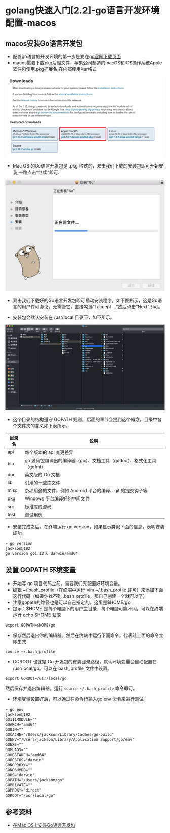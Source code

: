 # golang快速入门[2.2]-go语言开发环境配置-macos
## macos安装Go语言开发包
* 配置go语言的开发环境的第一步是要在[go官网下载页面](https://golang.google.cn/dl/)
* macos需要下载pkg后缀文件，苹果公司制造的macOS和iOS操作系统Apple软件包使用.pkg扩展名,在内部使用Xar格式

![image](../image/17.png)
* Mac OS 的Go语言开发包是 .pkg 格式的，双击我们下载的安装包即可开始安装,一路点击“继续”即可.

![image](../image/18.png)
* 双击我们下载好的Go语言开发包即可启动安装程序，如下图所示，这是Go语言的用户许可协议，无需管它，直接勾选“I accept ...”然后点击“Next”即可。

* 安装包会默认安装在 /usr/local 目录下，如下所示。

![image](../image/19.png)
* 这个目录的结构遵守 GOPATH 规则，后面的章节会提到这个概念。目录中各个文件夹的含义如下表所示。

| 目录名 | 说明                                                                  |
|--------|-----------------------------------------------------------------------|
| api    | 每个版本的 api 变更差异                                               |
| bin    | go 源码包编译出的编译器（go）、文档工具（godoc）、格式化工具（gofmt） |
| doc    | 英文版的 Go 文档                                                      |
| lib    | 引用的一些库文件                                                      |
| misc   | 杂项用途的文件，例如 Android 平台的编译、git 的提交钩子等             |
| pkg    | Windows 平台编译好的中间文件                                          |
| src    | 标准库的源码                                                          |
| test   | 测试用例                                                              |


* 安装完成之后，在终端运行 go version，如果显示类似下面的信息，表明安装成功。
```
» go version                                                                                                                                                                          jackson@192
go version go1.13.6 darwin/amd64
```

## 设置 GOPATH 环境变量
* 开始写 go 项目代码之前，需要我们先配置好环境变量。
* 编辑 ~/.bash_profile（在终端中运行 vim ~/.bash_profile 即可）来添加下面这行代码（如果你找不到 .bash_profile，那自己创建一个就可以了）
* 注意gopath的路径也是可以自己指定的，这里是$HOME/go
* 提示：$HOME 是每个电脑下的用户主目录，每个电脑可能不同，可以在终端运行 echo $HOME 获取

```
export GOPATH=$HOME/go
```
* 保存然后退出你的编辑器。然后在终端中运行下面命令，代表让上面的命令立即生效
```
source ~/.bash_profile
```
* GOROOT 也就是 Go 开发包的安装目录路径，默认环境变量会自动配置在 /usr/local/go。可以在 bash_profile 文件中设置。
```
export GOROOT=/usr/local/go
```
然后保存并退出编辑器，运行 `source ~/.bash_profile` 命令即可。

* 环境变量设置好后，可以通过在命令行输入go env 命令来进行测试。
```
» go env                                                                                                                                                                              jackson@192
GO111MODULE=""
GOARCH="amd64"
GOBIN=""
GOCACHE="/Users/jackson/Library/Caches/go-build"
GOENV="/Users/jackson/Library/Application Support/go/env"
GOEXE=""
GOFLAGS=""
GOHOSTARCH="amd64"
GOHOSTOS="darwin"
GONOPROXY=""
GONOSUMDB=""
GOOS="darwin"
GOPATH="/Users/jackson/go"
GOPRIVATE=""
GOPROXY="direct"
GOROOT="/usr/local/go"
```
## 参考资料
* [在Mac OS上安装Go语言开发包](http://c.biancheng.net/view/3994.html)
